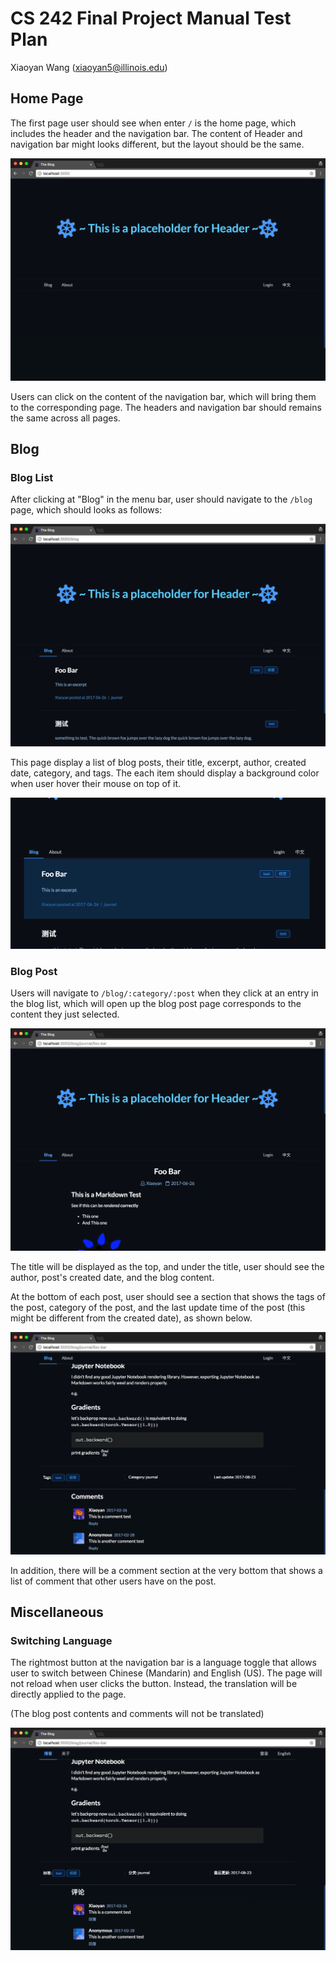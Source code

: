 # CS 242 Final Project Manual Test Plan

Xiaoyan Wang (xiaoyan5@illinois.edu)

## Home Page

The first page user should see when enter `/` is the home page,
which includes the header and the navigation bar. The content of Header and navigation bar might looks different, but the layout should be the same.

![Home Page](./img/home.png)

Users can click on the content of the navigation bar, which will bring them to the corresponding page. The headers and navigation bar should remains the same across all pages.

## Blog

### Blog List

After clicking at "Blog" in the menu bar, user should navigate to the `/blog` page, which should looks as follows:

![Blog Page](./img/blog.png)

This page display a list of blog posts, their title, excerpt, author, created date, category, and tags. The each item should display a background color when user hover their mouse on top of it.

![Blog Item Hover](./img/blogItemHover.png)

### Blog Post

Users will navigate to `/blog/:category/:post` when they click at an entry in the blog list, which will open up the blog post page corresponds to the content they just selected.

![Blog Post](./img/blogPost.png)

The title will be displayed as the top, and under the title, user should see the author, post's created date, and the blog content.

At the bottom of each post, user should see a section that shows the tags of the post, category of the post, and the last update time of the post (this might be different from the created date), as shown below.

![Blog Post Meta Information](./img/blogMetaAndComments.png)

In addition, there will be a comment section at the very bottom that shows a list of comment that other users have on the post.

## Miscellaneous

### Switching Language

The rightmost button at the navigation bar is a language toggle that allows user to switch between Chinese (Mandarin) and English (US). The page will not reload when user clicks the button. Instead, the translation will be directly applied to the page.

(The blog post contents and comments will not be translated)

![Page in Chinese](./img/languageZh.png)

